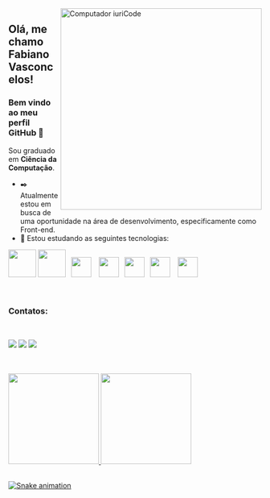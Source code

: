 <img src="https://raw.githubusercontent.com/MicaelliMedeiros/micaellimedeiros/master/image/computer-illustration.png" min-width="400px" max-width="400px" width="400px" align="right" alt="Computador iuriCode">

## Olá, me chamo Fabiano Vasconcelos! 
### Bem vindo ao meu perfil GitHub 👋

<p align="left"> 
  Sou graduado em <strong>Ciência da Computação</strong>.<br>
</p>

- :black_nib: Atualmente estou em busca de uma oportunidade na área de desenvolvimento, especificamente como Front-end.
- :notebook:  Estou estudando as seguintes tecnologias:

<img src="https://cdn.jsdelivr.net/gh/devicons/devicon/icons/html5/html5-original-wordmark.svg" width="55" height="55" /> <img src="https://cdn.jsdelivr.net/gh/devicons/devicon/icons/css3/css3-original-wordmark.svg" width="55" height="55"/> &ensp;<img src="https://cdn.jsdelivr.net/gh/devicons/devicon/icons/javascript/javascript-original.svg" width="40" height="40"/> &ensp; <img src="https://cdn.jsdelivr.net/gh/devicons/devicon/icons/nodejs/nodejs-original.svg" width="40" height="40"/> &ensp;<img src="https://cdn.jsdelivr.net/gh/devicons/devicon/icons/react/react-original.svg" width="40" height="40"/> &ensp;<img src="https://cdn.jsdelivr.net/gh/devicons/devicon/icons/typescript/typescript-original.svg" width="40" height="40"/> &ensp; <img src="https://cdn.jsdelivr.net/gh/devicons/devicon/icons/vscode/vscode-original.svg" width="40" height="40"/>

<br>


### Contatos:
<br>

<div>

<a href="https://instagram.com/fabianosvasconcelos" target="_blank"><img src="https://img.shields.io/badge/-Instagram-%23E4405F?style=for-the-badge&logo=instagram&logoColor=white" target="_blank"></a>
<a href = "mailto: fabianosvgav@gmail.com"><img src="https://img.shields.io/badge/Gmail-D14836?style=for-the-badge&logo=gmail&logoColor=white" target="_blank"></a>
<a href="https://www.linkedin.com/in/fabianosvasco" target="_blank"><img src="https://img.shields.io/badge/-LinkedIn-%230077B5?style=for-the-badge&logo=linkedin&logoColor=white" target="_blank"></a>   
</div>
<br>

<br>


<div>
<a href="https://github.com/fabianosv/fabianosv">
<img height="180em" src="https://github-readme-stats.vercel.app/api/top-langs/?username=fabianosv&layout=compact&langs_count=7&theme=dracula"/>
<img height="180em" src="https://github-readme-stats.vercel.app/api?username=fabianosv&show_icons=true&theme=dracula&include_all_commits=true&count_private=true"/>
</div>

<br>

![Snake animation](https://github.com/fabianosv/fabianosv/blob/output/github-contribution-grid-snake.svg)
